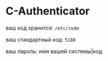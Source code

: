 # C-Authenticator

ваш код хранится: ``/etc/code``

ваш стандартный код: `5188`

ваш пароль: имя вашей системы|код
